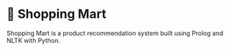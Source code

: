 # 🛒 Shopping Mart
 Shopping Mart is a product recommendation system built using Prolog and NLTK with Python.
